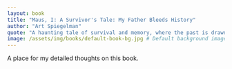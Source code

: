 ```yaml
---
layout: book
title: "Maus, I: A Survivor's Tale: My Father Bleeds History"
author: "Art Spiegelman"
quote: "A haunting tale of survival and memory, where the past is drawn in stark relief."
image: /assets/img/books/default-book-bg.jpg # Default background image
---
```


A place for my detailed thoughts on this book.
